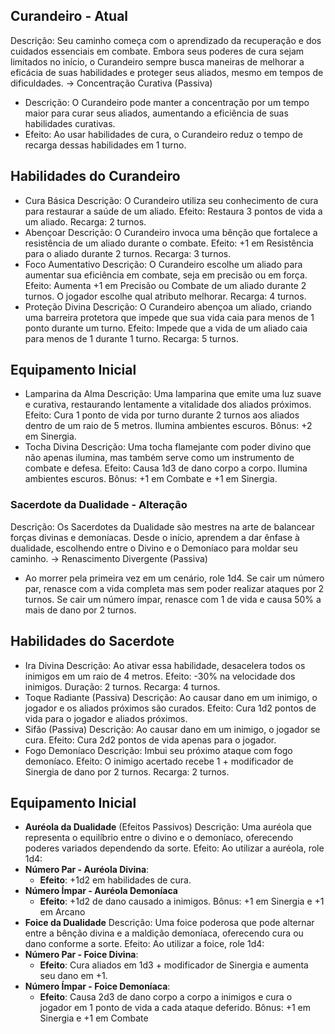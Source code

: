 ## Curandeiro - Atual
Descrição:
Seu caminho começa com o aprendizado da recuperação e dos cuidados essenciais em combate. Embora seus poderes de cura sejam limitados no início, o Curandeiro sempre busca maneiras de melhorar a eficácia de suas habilidades e proteger seus aliados, mesmo em tempos de dificuldades.
-> Concentração Curativa (Passiva)
- Descrição: O Curandeiro pode manter a concentração por um tempo maior para curar seus aliados, aumentando a eficiência de suas habilidades curativas.
- Efeito: Ao usar habilidades de cura, o Curandeiro reduz o tempo de recarga dessas habilidades em 1 turno.
## Habilidades do Curandeiro
- Cura Básica
	Descrição: O Curandeiro utiliza seu conhecimento de cura para restaurar a saúde de um aliado.
	Efeito: Restaura 3 pontos de vida a um aliado.
	Recarga: 2 turnos.
- Abençoar
	Descrição: O Curandeiro invoca uma bênção que fortalece a resistência de um aliado durante o combate.
	Efeito: +1 em Resistência para o aliado durante 2 turnos.
	Recarga: 3 turnos.
- Foco Aumentativo
	Descrição: O Curandeiro escolhe um aliado para aumentar sua eficiência em combate, seja em precisão ou em força.
	Efeito: Aumenta +1 em Precisão ou Combate de um aliado durante 2 turnos. O jogador escolhe qual atributo melhorar.
	Recarga: 4 turnos.
- Proteção Divina
	Descrição: O Curandeiro abençoa um aliado, criando uma barreira protetora que impede que sua vida caia para menos de 1 ponto durante um turno.
	Efeito: Impede que a vida de um aliado caia para menos de 1 durante 1 turno.
	Recarga: 5 turnos.
## Equipamento Inicial
- Lamparina da Alma
	Descrição: Uma lamparina que emite uma luz suave e curativa, restaurando lentamente a vitalidade dos aliados próximos.
	Efeito: Cura 1 ponto de vida por turno durante 2 turnos aos aliados dentro de um raio de 5 metros. Ilumina ambientes escuros.
	Bônus: +2 em Sinergia.
- Tocha Divina
	Descrição: Uma tocha flamejante com poder divino que não apenas ilumina, mas também serve como um instrumento de combate e defesa.
	Efeito: Causa 1d3 de dano corpo a corpo. Ilumina ambientes escuros.
	Bônus: +1 em Combate e +1 em Sinergia.
### Sacerdote da Dualidade - Alteração
Descrição:
Os Sacerdotes da Dualidade são mestres na arte de balancear forças divinas e demoníacas. Desde o início, aprendem a dar ênfase à dualidade, escolhendo entre o Divino e o Demoníaco para moldar seu caminho.
-> Renascimento Divergente (Passiva)
- Ao morrer pela primeira vez em um cenário, role 1d4. Se cair um número par, renasce com a vida completa mas sem poder realizar ataques por 2 turnos. Se cair um número ímpar, renasce com 1 de vida e causa 50% a mais de dano por 2 turnos.
## Habilidades do Sacerdote
- Ira Divina
	Descrição: Ao ativar essa habilidade, desacelera todos os inimigos em um raio de 4 metros.
	Efeito: -30% na velocidade dos inimigos.
	Duração: 2 turnos.
	Recarga: 4 turnos.
- Toque Radiante (Passiva)
	Descrição: Ao causar dano em um inimigo, o jogador e os aliados próximos são curados.
	Efeito: Cura 1d2 pontos de vida para o jogador e aliados próximos.
- Sifão (Passiva)
	Descrição: Ao causar dano em um inimigo, o jogador se cura.
	Efeito: Cura 2d2 pontos de vida apenas para o jogador.
- Fogo Demoníaco
	Descrição: Imbui seu próximo ataque com fogo demoníaco.
	Efeito: O inimigo acertado recebe 1 + modificador de Sinergia de dano por 2 turnos.
	Recarga: 2 turnos.
## Equipamento Inicial
- **Auréola da Dualidade** (Efeitos Passivos)
	Descrição: Uma auréola que representa o equilíbrio entre o divino e o demoníaco, oferecendo poderes variados dependendo da sorte.
	Efeito: Ao utilizar a auréola, role 1d4:
- **Número Par - Auréola Divina**:
    - **Efeito**: +1d2 em habilidades de cura.
- **Número Ímpar - Auréola Demoníaca**
    - **Efeito**: +1d2 de dano causado a inimigos.
	Bônus: +1 em Sinergia e +1 em Arcano
- **Foice da Dualidade**
	Descrição: Uma foice poderosa que pode alternar entre a bênção divina e a maldição demoníaca, oferecendo cura ou dano conforme a sorte.
	Efeito: Ao utilizar a foice, role 1d4:
- **Número Par - Foice Divina**:
    - **Efeito**: Cura aliados em 1d3 + modificador de Sinergia e aumenta seu dano em +1.
- **Número Ímpar - Foice Demoníaca**:
    - **Efeito**: Causa 2d3 de dano corpo a corpo a inimigos e cura o jogador em 1 ponto de vida a cada ataque deferido.
	Bônus: +1 em Sinergia e +1 em Combate